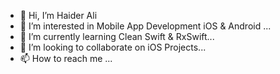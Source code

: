 - 👋 Hi, I’m Haider Ali
- 👀 I’m interested in Mobile App Development iOS & Android ...
- 🌱 I’m currently learning Clean Swift & RxSwift...
- 💞️ I’m looking to collaborate on iOS Projects...
- 📫 How to reach me ...

<!---
sahaiderali/sahaiderali is a ✨ special ✨ repository because its `README.md` (this file) appears on your GitHub profile.
You can click the Preview link to take a look at your changes.
--->
